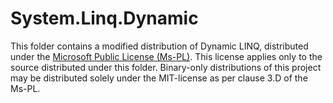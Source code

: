 # System.Linq.Dynamic

This folder contains a modified distribution of Dynamic LINQ, distributed under the [Microsoft Public License (Ms-PL)](LICENSE). This license applies only to the source distributed under this folder. Binary-only distributions of this project may be distributed solely under the MIT-license as per clause 3.D of the Ms-PL.